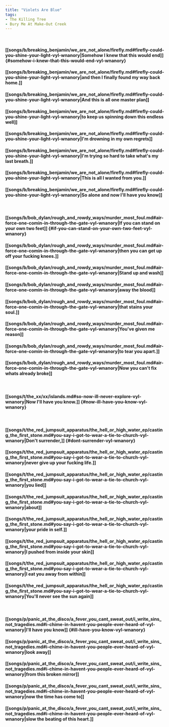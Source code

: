 ```yaml
---
title: "Violets Are Blue"
tags:
- The Killing Tree
- Bury Me At Make-Out Creek
---
```

&nbsp;
#### [[songs/b/breaking_benjamin/we_are_not_alone/firefly.md#firefly-could-you-shine-your-light-vyl-wnanory|Somehow I knew that this would end]] {#somehow-i-knew-that-this-would-end-vyl-wnanory}
#### [[songs/b/breaking_benjamin/we_are_not_alone/firefly.md#firefly-could-you-shine-your-light-vyl-wnanory|and then I finally found my way back home.]]
#### [[songs/b/breaking_benjamin/we_are_not_alone/firefly.md#firefly-could-you-shine-your-light-vyl-wnanory|And this is all one master plan]]
#### [[songs/b/breaking_benjamin/we_are_not_alone/firefly.md#firefly-could-you-shine-your-light-vyl-wnanory|to keep us spinning down this endless well]]
#### [[songs/b/breaking_benjamin/we_are_not_alone/firefly.md#firefly-could-you-shine-your-light-vyl-wnanory|I'm drowning in my own regrets]]
#### [[songs/b/breaking_benjamin/we_are_not_alone/firefly.md#firefly-could-you-shine-your-light-vyl-wnanory|I'm trying so hard to take what's my last breath.]]
#### [[songs/b/breaking_benjamin/we_are_not_alone/firefly.md#firefly-could-you-shine-your-light-vyl-wnanory|This is all I wanted from you.]]
#### [[songs/b/breaking_benjamin/we_are_not_alone/firefly.md#firefly-could-you-shine-your-light-vyl-wnanory|So alone and now I'll have you know]]
&nbsp;
#### [[songs/b/bob_dylan/rough_and_rowdy_ways/murder_most_foul.md#air-force-one-comin-in-through-the-gate-vyl-wnanory|If you can stand on your own two feet]] {#if-you-can-stand-on-your-own-two-feet-vyl-wnanory}
#### [[songs/b/bob_dylan/rough_and_rowdy_ways/murder_most_foul.md#air-force-one-comin-in-through-the-gate-vyl-wnanory|then you can get up off your fucking knees.]]
#### [[songs/b/bob_dylan/rough_and_rowdy_ways/murder_most_foul.md#air-force-one-comin-in-through-the-gate-vyl-wnanory|Stand up and wash]]
#### [[songs/b/bob_dylan/rough_and_rowdy_ways/murder_most_foul.md#air-force-one-comin-in-through-the-gate-vyl-wnanory|away the blood]]
#### [[songs/b/bob_dylan/rough_and_rowdy_ways/murder_most_foul.md#air-force-one-comin-in-through-the-gate-vyl-wnanory|that stains your soul.]]
#### [[songs/b/bob_dylan/rough_and_rowdy_ways/murder_most_foul.md#air-force-one-comin-in-through-the-gate-vyl-wnanory|You've given me reason]]
#### [[songs/b/bob_dylan/rough_and_rowdy_ways/murder_most_foul.md#air-force-one-comin-in-through-the-gate-vyl-wnanory|to tear you apart.]]
#### [[songs/b/bob_dylan/rough_and_rowdy_ways/murder_most_foul.md#air-force-one-comin-in-through-the-gate-vyl-wnanory|Now you can't fix whats already broke]]
&nbsp;
#### [[songs/t/the_xx/xx/islands.md#so-now-ill-never-explore-vyl-wnanory|Now I'll have you know.]] {#now-ill-have-you-know-vyl-wnanory}
&nbsp;
#### [[songs/t/the_red_jumpsuit_apparatus/the_hell_or_high_water_ep/casting_the_first_stone.md#you-say-i-got-to-wear-a-tie-to-church-vyl-wnanory|Don't surrender,]] {#dont-surrender-vyl-wnanory}
#### [[songs/t/the_red_jumpsuit_apparatus/the_hell_or_high_water_ep/casting_the_first_stone.md#you-say-i-got-to-wear-a-tie-to-church-vyl-wnanory|never give up your fucking life.]]
#### [[songs/t/the_red_jumpsuit_apparatus/the_hell_or_high_water_ep/casting_the_first_stone.md#you-say-i-got-to-wear-a-tie-to-church-vyl-wnanory|you lied]]
#### [[songs/t/the_red_jumpsuit_apparatus/the_hell_or_high_water_ep/casting_the_first_stone.md#you-say-i-got-to-wear-a-tie-to-church-vyl-wnanory|about]]
#### [[songs/t/the_red_jumpsuit_apparatus/the_hell_or_high_water_ep/casting_the_first_stone.md#you-say-i-got-to-wear-a-tie-to-church-vyl-wnanory|your pride in self.]]
#### [[songs/t/the_red_jumpsuit_apparatus/the_hell_or_high_water_ep/casting_the_first_stone.md#you-say-i-got-to-wear-a-tie-to-church-vyl-wnanory|I pushed from inside your skin]]
#### [[songs/t/the_red_jumpsuit_apparatus/the_hell_or_high_water_ep/casting_the_first_stone.md#you-say-i-got-to-wear-a-tie-to-church-vyl-wnanory|I eat you away from within]]
#### [[songs/t/the_red_jumpsuit_apparatus/the_hell_or_high_water_ep/casting_the_first_stone.md#you-say-i-got-to-wear-a-tie-to-church-vyl-wnanory|You'll never see the sun again]]
&nbsp;
#### [[songs/p/panic_at_the_disco/a_fever_you_cant_sweat_out/i_write_sins_not_tragedies.md#i-chime-in-havent-you-people-ever-heard-of-vyl-wnanory|I'll have you know]] {#ill-have-you-know-vyl-wnanory}
#### [[songs/p/panic_at_the_disco/a_fever_you_cant_sweat_out/i_write_sins_not_tragedies.md#i-chime-in-havent-you-people-ever-heard-of-vyl-wnanory|look away]]
#### [[songs/p/panic_at_the_disco/a_fever_you_cant_sweat_out/i_write_sins_not_tragedies.md#i-chime-in-havent-you-people-ever-heard-of-vyl-wnanory|from this broken mirror]]
#### [[songs/p/panic_at_the_disco/a_fever_you_cant_sweat_out/i_write_sins_not_tragedies.md#i-chime-in-havent-you-people-ever-heard-of-vyl-wnanory|now the time has come to]]
#### [[songs/p/panic_at_the_disco/a_fever_you_cant_sweat_out/i_write_sins_not_tragedies.md#i-chime-in-havent-you-people-ever-heard-of-vyl-wnanory|slow the beating of this heart.]]
